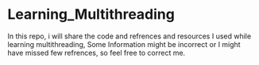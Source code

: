 # Learning_Multithreading
In this repo, i will share the code and refrences and resources I used while learning multithreading, Some Information might be incorrect or I might have missed few refrences, so feel free to correct me.
